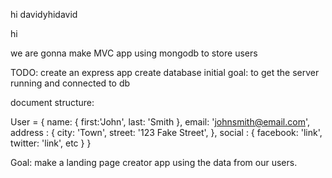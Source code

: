 hi davidyhidavid

hi

we are gonna make
MVC app
using mongodb
to store users

TODO:
create an express app
create database
initial goal: to get the server running and connected to db

document structure:

User = {
name: {
first:'John',
last: 'Smith
},
email: 'johnsmith@email.com',
address : {
city: 'Town',
street: '123 Fake Street',
},
social : {
  facebook: 'link',
  twitter: 'link',
  etc
}
}



Goal: make a landing page creator app using the data from our users.